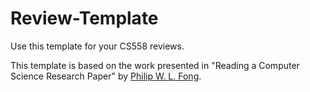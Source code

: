 # Review-Template

Use this template for your CS558 reviews.

This template is based on the work presented in "Reading a Computer Science
Research Paper" by [Philip W. L. Fong][pwlf].

[pwlf]:mailto:pwlfong@cpsc.ucalgary.ca
